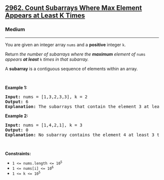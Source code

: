 <h2><a href="https://leetcode.com/problems/count-subarrays-where-max-element-appears-at-least-k-times/">2962. Count Subarrays Where Max Element Appears at Least K Times</a></h2><h3>Medium</h3><hr><div element-id="812"><p element-id="811">You are given an integer array <code element-id="810">nums</code> and a <strong element-id="809">positive</strong> integer <code element-id="808">k</code>.</p>

<p element-id="807">Return <em element-id="806">the number of subarrays where the <strong element-id="805">maximum</strong> element of </em><code element-id="804">nums</code><em element-id="803"> appears <strong element-id="802">at least</strong> </em><code element-id="801">k</code><em element-id="800"> times in that subarray.</em></p>

<p element-id="799">A <strong element-id="798">subarray</strong> is a contiguous sequence of elements within an array.</p>

<p element-id="797">&nbsp;</p>
<p element-id="796"><strong class="example" element-id="795">Example 1:</strong></p>

<pre element-id="794"><strong element-id="793">Input:</strong> nums = [1,3,2,3,3], k = 2
<strong element-id="792">Output:</strong> 6
<strong element-id="791">Explanation:</strong> The subarrays that contain the element 3 at least 2 times are: [1,3,2,3], [1,3,2,3,3], [3,2,3], [3,2,3,3], [2,3,3] and [3,3].
</pre>

<p element-id="790"><strong class="example" element-id="789">Example 2:</strong></p>

<pre element-id="788"><strong element-id="787">Input:</strong> nums = [1,4,2,1], k = 3
<strong element-id="786">Output:</strong> 0
<strong element-id="785">Explanation:</strong> No subarray contains the element 4 at least 3 times.
</pre>

<p element-id="784">&nbsp;</p>
<p element-id="783"><strong element-id="782">Constraints:</strong></p>

<ul element-id="781">
	<li element-id="780"><code element-id="779">1 &lt;= nums.length &lt;= 10<sup element-id="778">5</sup></code></li>
	<li element-id="777"><code element-id="776">1 &lt;= nums[i] &lt;= 10<sup element-id="775">6</sup></code></li>
	<li element-id="774"><code element-id="773">1 &lt;= k &lt;= 10<sup element-id="772">5</sup></code></li>
</ul>
</div>